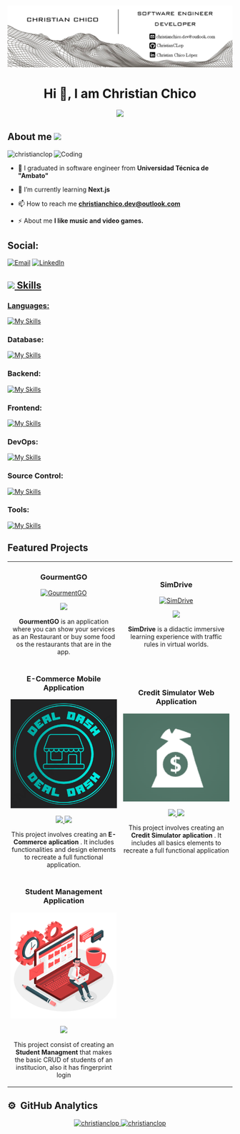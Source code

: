 [![MasterHead](Image.png)](Image.png)
<h1 align="center">Hi 👋, I am Christian Chico</h1>
<p align="center">
  <a href="https://git.io/typing-svg"><img src="https://readme-typing-svg.demolab.com?font=Time+New+Roman&color=515776&size=25&center=true&vCenter=true&width=600&height=100&lines=I+am+an+Software+Engineer;Junior+Developer;Web+Developer"></a>
</p>

## **About me** <picture><img src = "https://cdn.hashnode.com/res/hashnode/image/upload/v1709470801641/e9136368-41c7-433c-aa6f-89ca17b175bf.gif?w=256&h=256&fit=crop&crop=entropy&auto=format,compress&gif-q=60&format=webm" width = 50px></picture>
<img align="right" alt="Coding" width="400" src="https://cdna.artstation.com/p/assets/images/images/028/102/058/original/pixel-jeff-matrix-s.gif?1593487263">

<p align="left"> <img src="https://komarev.com/ghpvc/?username=christianclop&label=Profile%20views&color=0e75b6&style=flat" alt="christianclop" /> </p>

- 🔭 I graduated in software engineer from **Universidad Técnica de "Ambato"**

- 🌱 I’m currently learning **Next.js**

- 📫 How to reach me **christianchico.dev@outlook.com**

- ⚡ About me **I like music and video games.**

## Social:
<a href="mailto:christianchico.dev@outlook.com"><img alt="Email" src="https://img.shields.io/badge/Microsoft_Outlook-christianchico.dev@outlook.com-blue?style=flat-square&logo=microsoft-outlook&logoColor=white"></a>
<a href="https://linkedin.com/in/christianchicolópez"><img alt="LinkedIn" src="https://img.shields.io/badge/LinkedIn-Christian_Chico_López-0077B5?style=flat-square&logo=linkedin&logoColor=white">


## <img src="https://media2.giphy.com/media/QssGEmpkyEOhBCb7e1/giphy.gif?cid=ecf05e47a0n3gi1bfqntqmob8g9aid1oyj2wr3ds3mg700bl&rid=giphy.gif" width ="25"><b> Skills</b>

### Languages:
[![My Skills](https://skillicons.dev/icons?i=js,typescript,python,php,java)](https://skillicons.dev)
   
### Database:
[![My Skills](https://skillicons.dev/icons?i=mysql,postgresql,mongodb)](https://skillicons.dev)
   
### Backend:
[![My Skills](https://skillicons.dev/icons?i=express,nodejs,nestjs)](https://skillicons.dev)

### Frontend:
[![My Skills](https://skillicons.dev/icons?i=html,css,tailwindcss,react,nextjs,astro,angular)](https://skillicons.dev)

### DevOps:
[![My Skills](https://skillicons.dev/icons?i=docker)](https://skillicons.dev)

### Source Control:
[![My Skills](https://skillicons.dev/icons?i=git,github)](https://skillicons.dev)

### Tools:
[![My Skills](https://skillicons.dev/icons?i=figma,postman)](https://skillicons.dev)

## Featured Projects

<table>
<tr>
  <td width="50%">
  <h3 align="center">GourmentGO</h3>
  <div align="center">
    <a href="https://github.com/PSW-GourtmetGO" target="_blank"><img src="https://avatars.githubusercontent.com/u/166830605?s=200&v=4" width="400" alt="GourmentGO"></a>
    <p>
      <a href="https://github.com/PSW-GourtmetGO" target="_blank">
        <img src="https://img.shields.io/badge/Github-047495?style=for-the-badge&logo=github&logoColor=black">
      </a>
    </p>
    <p><strong>GourmentGO</strong> is an application where you can show your services as an Restaurant or buy some food os the restaurants that are in the app.</p>
  </div>                
</td>
  
  <td width="50%">
  <h3 align="center">SimDrive</h3>
  <div align="center">
    <a href="https://github.com/ChristianCLop/simdrive-frontend.git" target="_blank"><img src="https://github.com/ChristianCLop/simdrive-frontend/blob/main/app/favicon.ico" width="400" alt="SimDrive"></a>
    <p>
      <a href="https://github.com/ChristianCLop/simdrive-frontend.git" target="_blank">
        <img src="https://img.shields.io/badge/Github-047495?style=for-the-badge&logo=github&logoColor=black">
      </a>
    </p>
    <p><strong>SimDrive</strong> is a didactic immersive learning experience with traffic rules in virtual worlds.</p>
  </div>                
</td>

<tr>
<td width="50%">
  <h3 align="center">E-Commerce Mobile Application</h3>
  <div align="center">
    <a href="https://github.com/ChristianCLop/DealDash-Ecommerce-Frontend" target="_blank"><img src="https://github.com/ChristianCLop/DealDash-Ecommerce-Frontend/blob/main/assets/images/logo.png" width="400" alt="E-Commerce movil page"></a>
    <p>
      <a href="https://github.com/ChristianCLop/DealDash-Ecommerce-Frontend" target="_blank">
        <img src="https://img.shields.io/badge/FRONTEND-047495?style=for-the-badge&logo=github&logoColor=black">
      </a>
      <a href="https://github.com/ChristianCLop/DealDash-Ecommerce-Backend" target="_blank">
        <img src="https://img.shields.io/badge/BACKEND-047495?style=for-the-badge&logo=github&logoColor=black">
      </a>
    </p>
    <p>This project involves creating an <strong> E-Commerce aplication </strong>. It includes functionalities and design elements to recreate a full functional application.</p>
  </div>                
</td> 

<td width="50%">
  <h3 align="center">Credit Simulator Web Application</h3>
  <div align="center">
    <a href="https://github.com/ChristianCLop/frontend-simulador" target="_blank"><img src="https://github.com/ChristianCLop/frontend-simulador/blob/main/public/img/logoApp.png" width="400" alt="Credit Simulator Web Application"></a>
    <p>
      <a href="https://github.com/ChristianCLop/frontend-simulador" target="_blank">
        <img src="https://img.shields.io/badge/FRONTEND-047495?style=for-the-badge&logo=github&logoColor=black">
      </a>
      <a href="https://github.com/ChristianCLop/backend-simulador" target="_blank">
        <img src="https://img.shields.io/badge/BACKEND-047495?style=for-the-badge&logo=github&logoColor=black">
      </a>
    </p>
    <p>This project involves creating an <strong> Credit Simulator aplication </strong>. It includes all basics elements to recreate a full functional application</p>
  </div>                
</td> 

<tr>
<td width="50%">
  <h3 align="center">Student Management Application</h3>
  <div align="center">
    <a href="https://github.com/Eduardlink/RegistroEstudiantes2023.git" target="_blank"><img src="https://github.com/Eduardlink/RegistroEstudiantes2023/blob/main/src/imagenesFrames/Loguin_Admin.png" width="400" alt="Student Management"></a>
    <p>
      <a href="https://github.com/Eduardlink/RegistroEstudiantes2023.git" target="_blank">
        <img src="https://img.shields.io/badge/Github-047495?style=for-the-badge&logo=github&logoColor=black">
      </a>
    </p>
    <p>This project consist of creating an <strong> Student Managment </strong> that makes the basic CRUD of students of an institucion, also it has fingerprint login </p>
  </div>                
</td>
</table>  

## ⚙️ &nbsp;GitHub Analytics

<p align="center">
  <a href="https://github.com/ChristianCLop">
    <img height="180em" src="https://github-readme-stats.vercel.app/api/top-langs?username=christianclop&show_icons=true&locale=en&layout=compact&theme=dark&hide_border=false&border_radius=5&order=3" alt="christianclop"/>
    <img height="180em" src="https://github-readme-stats.vercel.app/api?username=christianclop&show_icons=true&locale=en&theme=dark&hide_border=false&border_radius=5&order=3" alt="christianclop"/>
  </a>
</p>

